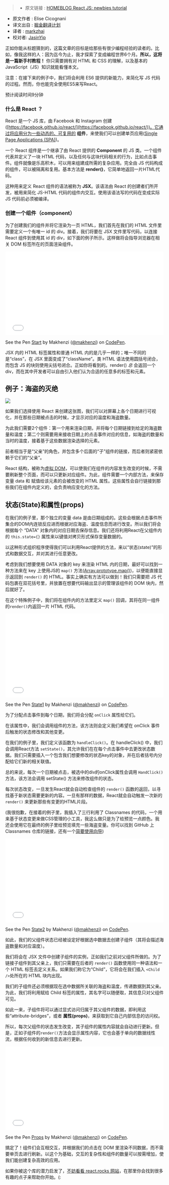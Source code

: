 >* 原文链接 : [HOMEBLOG React JS: newbies tutorial](http://www.leanpanda.com/blog/2016/04/06/react-newbies-tutorial/)
* 原文作者 : Elise Cicognani
* 译文出自 : [掘金翻译计划](https://github.com/xitu/gold-miner)
* 译者 : [markzhai](https://github.com/markzhai)
* 校对者: [JasinYip](https://github.com/JasinYip)



正如你能从标题猜到的，这篇文章的目标是给那些有很少编程经验的读者的。比如，像我这样的人：因为迄今为止，我才探索了变成编程世界6个月。**所以，这将是一篇新手村教程！** 你只需要拥有对 HTML 和 CSS 的理解，以及基本的 JavaScript（JS）知识就能看懂本文。

注意：在接下来的例子中，我们将会利用 ES6 提供的新能力，来简化写 JS 代码的过程。然而，你也能完全使用ES5来写React。

预计阅读时间9分钟


### 什么是 React ？

React 是一个 JS 库，由 Facebook 和 Instagram 创建([https://facebook.github.io/react/](https://facebook.github.io/react/))。它通过将应用分为一些动态的、可复用的 **组件**，来使我们可以创建单页应用([Single Page Applications (SPA)](http://www.leanpanda.com/blog/2015/05/25/single-page-application-development/))。

一个 React 组件是一个继承了由 React 提供的 **Component** 的 JS 类。一个组件代表并定义了一块 HTML 代码，以及任何与这块代码相关的行为，比如点击事件。组件就像是乐高积木，可以用来组建成所需的复杂应用。完全由 JS 代码构成的组件，可以被隔离和复用。基本方法是 **render()**，它简单地返回一片HTML代码。

这种用来定义 React 组件的语法被称为 **JSX**。该语法由 React 的创建者们所开发，被用来简化 JS-HTML 代码的组件内交互。使用该语法写的代码在变成实际 JS 代码前必须被编译。

### 创建一个组件（component）

为了创建我们的组件并将它渲染为一页 HTML，我们首先在我们的 HTML 文件里需要定义一个有唯一 id 的 div。接着，我们将要在 JSX 文件里写代码，以连接 React 组件到使用其 id 的 div，如下面的例子所示。这样做将会指导浏览器在相关 DOM 标签所在的页面渲染组件。

<iframe height="266" scrolling="no" src="//codepen.io/makhenzi/embed/XXdmvL/?height=266&amp;theme-id=0&amp;default-tab=js,result&amp;embed-version=2" frameborder="no" allowtransparency="true" allowfullscreen="true" style="width: 100%;">See the Pen &lt;a href="http://codepen.io/makhenzi/pen/XXdmvL/"&gt;Start&lt;/a&gt; by Makhenzi (&lt;a href="http://codepen.io/makhenzi"&gt;@makhenzi&lt;/a&gt;) on &lt;a href="http://codepen.io"&gt;CodePen&lt;/a&gt;.</iframe>

See the Pen [Start](http://codepen.io/makhenzi/pen/XXdmvL/) by Makhenzi ([@makhenzi](http://codepen.io/makhenzi)) on [CodePen](http://codepen.io).

JSX 内的 HTML 标签属性和普通 HTML 内的是几乎一样的；唯一不同的是“class”，在 JSX 里面变成了“className”。类 HTML 语法使用圆括号闭合，而包含 JS 的块则使用尖括号闭合。正如你将看到的。render() _总_ 会返回一个 div，而在其中开发者可以自由引入他们认为合适的任意多的标签和元素。

## 例子：海盗的灭绝

![](http://ww4.sinaimg.cn/large/a490147fjw1f2x94p1ev2j20m80etjtt.jpg)

如果我们选择使用 React 来创建这张图，我们可以对屏幕上各个日期进行可视化，并在那些日期被点击的时候，才显示对应的温度和海盗数量。

为此我们需要2个组件：第一个用来渲染日期，并将每个日期链接到给定的海盗数量和温度；第二个则需要用来接收日期上的点击事件对应的信息，如海盗的数量和当时的温度，接着基于这些数据渲染选择的元素。

前者相当于是“父亲”的角色，并包含多个后面的“子”组件的链接，而后者则紧密依赖于它们的“父亲”。

React 结构，被称为[虚拟 DOM](https://facebook.github.io/react/docs/working-with-the-browser.html)，可以使我们在组件的内容发生改变的时候，不需要刷新整个页面，而可以只更新对应组件。为此，组件需要一个内部方法，来保存变量 data 和 赋值给该元素的会被改变的 HTML 属性。这些属性会自行链接到那些我们在组件内定义的，会负责响应变化的方法。

## 状态(State)和属性(props)

在我们的例子里，那个独立的变量 data 是由日期组成的。这些会根据点击事件所集合的DOM内连锁反应进而根据对应海盗、温度信息而进行改变。所以我们将会根据每个 “DATA” 对象内的对应日期去保存信息。我们还将利用React在父组件内的 `this.state={}` 属性来以键值对拷贝形式保存变量数据的。

以这种形式组织程序使得我们可以利用React提供的方法，来以“状态(state)”的形式和数据交互，并对其进行任意更改。

考虑到我们想要使用 DATA 对象的 key 来渲染 HTML 内的日期，最好可以找到一种方法来在 key 上使用JS的 `map()` 方法([Array.prototype.map()](https://developer.mozilla.org/en-US/docs/Web/JavaScript/Reference/Global_Objects/Array/map))，以便能直接显示返回到 `render()` 的 HTML。事实上确实有方法可以做到！我们只需要把 JS 代码包裹在双花括号里，并放置在想要代码输出显示的管理该组件的 DOM 块内，然后就好了。

在这个特殊例子中，我们将在组件内的方法里定义 `map()` 回调，其将在同一组件的`render()`内返回一片 HTML 代码。

<iframe height="266" scrolling="no" src="//codepen.io/makhenzi/embed/XXdmvL/?height=266&amp;theme-id=0&amp;default-tab=js,result&amp;embed-version=2" frameborder="no" allowtransparency="true" allowfullscreen="true" style="width: 100%;">See the Pen &lt;a href="http://codepen.io/makhenzi/pen/XXdmvL/"&gt;Start&lt;/a&gt; by Makhenzi (&lt;a href="http://codepen.io/makhenzi"&gt;@makhenzi&lt;/a&gt;) on &lt;a href="http://codepen.io"&gt;CodePen&lt;/a&gt;.</iframe>

See the Pen [State1](http://codepen.io/makhenzi/pen/qbZbxR/) by Makhenzi ([@makhenzi](http://codepen.io/makhenzi)) on [CodePen](http://codepen.io).

为了分配点击事件到每个日期，我们将会分配 `onClick` 属性给它们。

在该属性中，我们会调用组件的方法，该方法则会定义我们希望在 onClick 事件后触发的状态修改和其他变更。

在我们的例子里，我们定义该函数为 `handleClick()`。在 handleClick() 中，我们会调用React方法 `setState()`，其允许我们在在每个点击事件中去更改状态数据。我们只需要插入一个包含我们想要修改的状态key的对象，并在后者括号内分配给它们新的相关联值。

总的来说，每次一个日期被点击，被选中的div的onClick属性会调用 `HandClick()` 方法，该方法会调用 setState() 方法来修改组件的状态。

每次状态改变，一旦发生React就会自动检查组件的 `render()` 函数的返回，以寻找基于新状态需要更新的内容。一旦有那样的数据，React就会自动触发一次新的 `render()` 来更新那些有变更的HTML片段。

(我很抱歉，在接着的例子里，我插入了三行利用了 Classnames 的代码，一个用来基于状态变更来做CSS管理的小工具，我这么做只是为了给预览一点颜色。我还会使用它在最终的例子里给预览填充一些海盗变量。你可以找到 GitHub 上 Classnames 仓库的链接，还有一个[简要使用向导](https://github.com/JedWatson/classnames))

<iframe height="266" scrolling="no" src="//codepen.io/makhenzi/embed/EPKwRo/?height=266&amp;theme-id=0&amp;default-tab=js,result&amp;embed-version=2" frameborder="no" allowtransparency="true" allowfullscreen="true" style="width: 100%;">See the Pen &lt;a href="http://codepen.io/makhenzi/pen/EPKwRo/"&gt;State2&lt;/a&gt; by Makhenzi (&lt;a href="http://codepen.io/makhenzi"&gt;@makhenzi&lt;/a&gt;) on &lt;a href="http://codepen.io"&gt;CodePen&lt;/a&gt;.</iframe>

See the Pen [State2](http://codepen.io/makhenzi/pen/EPKwRo/) by Makhenzi ([@makhenzi](http://codepen.io/makhenzi)) on [CodePen](http://codepen.io).

如此，我们的父组件状态已经被设定好根据选中数据去创建子组件（其将会描述海盗数量和对应温度）。

我们将会在 JSX 文件中创建子组件的实例，正如我们之前对父组件所做的。为了链接子组件到其父亲上，我们只需要在后者的 `render()` 函数使用同一种语法和一个 HTML 标签去定义关系。如果我们称它为“Child”，它将会在我们插入 `<Child />`处所在的 HTML 块内出现。

我们的子组件还必须根据现在选中数据所关联的海盗和温度，传递数据到其父亲。为此，我们将利用赋给 Child 标签的属性，其名字可以随便取，其信息只对父组件可见。

如此一来，子组件将可以通过显式访问归属于其父组件的数据，即利用这些“attribute-bridges”，或者 **属性(props)**，来获取到它自己内部信息的访问权。

所以，每次父组件的状态发生改变，其子组件的属性内容就会自动进行更新。但是，正如子组件的`render()`方法会显示属性内容，它也会基于单向的数据线性流，根据任何收到的新信息去进行更新。

<iframe height="266" scrolling="no" src="//codepen.io/makhenzi/embed/EPKbmO/?height=266&amp;theme-id=0&amp;default-tab=js,result&amp;embed-version=2" frameborder="no" allowtransparency="true" allowfullscreen="true" style="width: 100%;">See the Pen &lt;a href="http://codepen.io/makhenzi/pen/EPKbmO/"&gt;Props&lt;/a&gt; by Makhenzi (&lt;a href="http://codepen.io/makhenzi"&gt;@makhenzi&lt;/a&gt;) on &lt;a href="http://codepen.io"&gt;CodePen&lt;/a&gt;.</iframe>

See the Pen [Props](http://codepen.io/makhenzi/pen/EPKbmO/) by Makhenzi ([@makhenzi](http://codepen.io/makhenzi)) on [CodePen](http://codepen.io).

搞定了！组件们会互相交互，并根据我们的点击在 DOM 里渲染不同数据，而不需要单页去进行刷新。以这个为基础，交互的复杂性和组件的数量可以按需增加，使我们能创建复杂高效的应用。

如果你被这个库的潜力启发了，[不妨看看 react.rocks 网站](https://react.rocks/)，在那里你会找到很多有趣的点子来帮助你开始。(:
